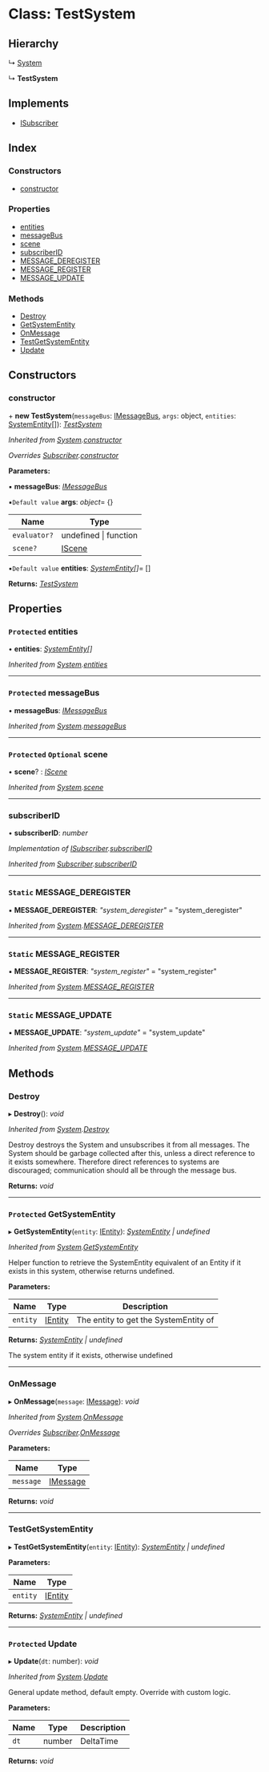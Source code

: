 
# Class: TestSystem

## Hierarchy

  ↳ [System](_system_system_.system.md)

  ↳ **TestSystem**

## Implements

* [ISubscriber](../interfaces/_message_isubscriber_.isubscriber.md)

## Index

### Constructors

* [constructor](_system_system_test_.testsystem.md#constructor)

### Properties

* [entities](_system_system_test_.testsystem.md#protected-entities)
* [messageBus](_system_system_test_.testsystem.md#protected-messagebus)
* [scene](_system_system_test_.testsystem.md#protected-optional-scene)
* [subscriberID](_system_system_test_.testsystem.md#subscriberid)
* [MESSAGE_DEREGISTER](_system_system_test_.testsystem.md#static-message_deregister)
* [MESSAGE_REGISTER](_system_system_test_.testsystem.md#static-message_register)
* [MESSAGE_UPDATE](_system_system_test_.testsystem.md#static-message_update)

### Methods

* [Destroy](_system_system_test_.testsystem.md#destroy)
* [GetSystemEntity](_system_system_test_.testsystem.md#protected-getsystementity)
* [OnMessage](_system_system_test_.testsystem.md#onmessage)
* [TestGetSystemEntity](_system_system_test_.testsystem.md#testgetsystementity)
* [Update](_system_system_test_.testsystem.md#protected-update)

## Constructors

###  constructor

\+ **new TestSystem**(`messageBus`: [IMessageBus](../interfaces/_message_imessage_bus_.imessagebus.md), `args`: object, `entities`: [SystemEntity](_system_system_entity_.systementity.md)[]): *[TestSystem](_system_system_test_.testsystem.md)*

*Inherited from [System](_system_system_.system.md).[constructor](_system_system_.system.md#constructor)*

*Overrides [Subscriber](_message_subscriber_.subscriber.md).[constructor](_message_subscriber_.subscriber.md#constructor)*

**Parameters:**

▪ **messageBus**: *[IMessageBus](../interfaces/_message_imessage_bus_.imessagebus.md)*

▪`Default value`  **args**: *object*= {}

Name | Type |
------ | ------ |
`evaluator?` | undefined &#124; function |
`scene?` | [IScene](../interfaces/_scene_iscene_.iscene.md) |

▪`Default value`  **entities**: *[SystemEntity](_system_system_entity_.systementity.md)[]*= []

**Returns:** *[TestSystem](_system_system_test_.testsystem.md)*

## Properties

### `Protected` entities

• **entities**: *[SystemEntity](_system_system_entity_.systementity.md)[]*

*Inherited from [System](_system_system_.system.md).[entities](_system_system_.system.md#protected-entities)*

___

### `Protected` messageBus

• **messageBus**: *[IMessageBus](../interfaces/_message_imessage_bus_.imessagebus.md)*

*Inherited from [System](_system_system_.system.md).[messageBus](_system_system_.system.md#protected-messagebus)*

___

### `Protected` `Optional` scene

• **scene**? : *[IScene](../interfaces/_scene_iscene_.iscene.md)*

*Inherited from [System](_system_system_.system.md).[scene](_system_system_.system.md#protected-optional-scene)*

___

###  subscriberID

• **subscriberID**: *number*

*Implementation of [ISubscriber](../interfaces/_message_isubscriber_.isubscriber.md).[subscriberID](../interfaces/_message_isubscriber_.isubscriber.md#subscriberid)*

*Inherited from [Subscriber](_message_subscriber_.subscriber.md).[subscriberID](_message_subscriber_.subscriber.md#subscriberid)*

___

### `Static` MESSAGE_DEREGISTER

▪ **MESSAGE_DEREGISTER**: *"system_deregister"* = "system_deregister"

*Inherited from [System](_system_system_.system.md).[MESSAGE_DEREGISTER](_system_system_.system.md#static-message_deregister)*

___

### `Static` MESSAGE_REGISTER

▪ **MESSAGE_REGISTER**: *"system_register"* = "system_register"

*Inherited from [System](_system_system_.system.md).[MESSAGE_REGISTER](_system_system_.system.md#static-message_register)*

___

### `Static` MESSAGE_UPDATE

▪ **MESSAGE_UPDATE**: *"system_update"* = "system_update"

*Inherited from [System](_system_system_.system.md).[MESSAGE_UPDATE](_system_system_.system.md#static-message_update)*

## Methods

###  Destroy

▸ **Destroy**(): *void*

*Inherited from [System](_system_system_.system.md).[Destroy](_system_system_.system.md#destroy)*

Destroy destroys the System and unsubscribes it from all messages.
The System should be garbage collected after this, unless a direct
reference to it exists somewhere. Therefore direct references to
systems are discouraged; communication should all be through the
message bus.

**Returns:** *void*

___

### `Protected` GetSystemEntity

▸ **GetSystemEntity**(`entity`: [IEntity](../interfaces/_entity_ientity_.ientity.md)): *[SystemEntity](_system_system_entity_.systementity.md) | undefined*

*Inherited from [System](_system_system_.system.md).[GetSystemEntity](_system_system_.system.md#protected-getsystementity)*

Helper function to retrieve the SystemEntity equivalent of an
Entity if it exists in this system, otherwise returns undefined.

**Parameters:**

Name | Type | Description |
------ | ------ | ------ |
`entity` | [IEntity](../interfaces/_entity_ientity_.ientity.md) | The entity to get the SystemEntity of |

**Returns:** *[SystemEntity](_system_system_entity_.systementity.md) | undefined*

The system entity if it exists, otherwise undefined

___

###  OnMessage

▸ **OnMessage**(`message`: [IMessage](../interfaces/_message_imessage_.imessage.md)): *void*

*Inherited from [System](_system_system_.system.md).[OnMessage](_system_system_.system.md#onmessage)*

*Overrides [Subscriber](_message_subscriber_.subscriber.md).[OnMessage](_message_subscriber_.subscriber.md#abstract-onmessage)*

**Parameters:**

Name | Type |
------ | ------ |
`message` | [IMessage](../interfaces/_message_imessage_.imessage.md) |

**Returns:** *void*

___

###  TestGetSystemEntity

▸ **TestGetSystemEntity**(`entity`: [IEntity](../interfaces/_entity_ientity_.ientity.md)): *[SystemEntity](_system_system_entity_.systementity.md) | undefined*

**Parameters:**

Name | Type |
------ | ------ |
`entity` | [IEntity](../interfaces/_entity_ientity_.ientity.md) |

**Returns:** *[SystemEntity](_system_system_entity_.systementity.md) | undefined*

___

### `Protected` Update

▸ **Update**(`dt`: number): *void*

*Inherited from [System](_system_system_.system.md).[Update](_system_system_.system.md#protected-update)*

General update method, default empty. Override with custom logic.

**Parameters:**

Name | Type | Description |
------ | ------ | ------ |
`dt` | number | DeltaTime  |

**Returns:** *void*
